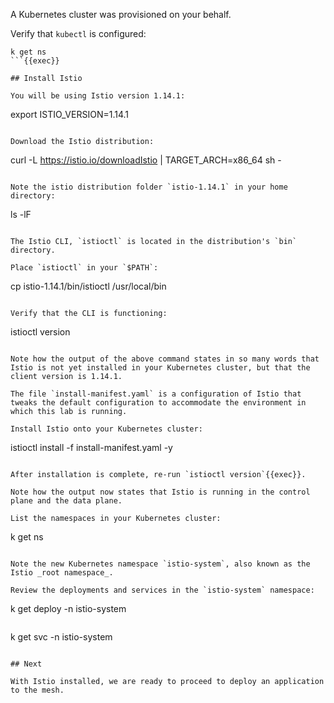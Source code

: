 A Kubernetes cluster was provisioned on your behalf.

Verify that `kubectl` is configured:

```
k get ns
```{{exec}}

## Install Istio

You will be using Istio version 1.14.1:

```
export ISTIO_VERSION=1.14.1
```{{exec}}

Download the Istio distribution:

```
curl -L https://istio.io/downloadIstio | TARGET_ARCH=x86_64 sh -
```{{exec}}

Note the istio distribution folder `istio-1.14.1` in your home directory:

```
ls -lF
```{{exec}}

The Istio CLI, `istioctl` is located in the distribution's `bin` directory.

Place `istioctl` in your `$PATH`:

```
cp istio-1.14.1/bin/istioctl /usr/local/bin
```{{exec}}

Verify that the CLI is functioning:

```
istioctl version
```{{exec}}

Note how the output of the above command states in so many words that Istio is not yet installed in your Kubernetes cluster, but that the client version is 1.14.1.

The file `install-manifest.yaml` is a configuration of Istio that tweaks the default configuration to accommodate the environment in which this lab is running.

Install Istio onto your Kubernetes cluster:

```
istioctl install -f install-manifest.yaml -y
```{{exec}}

After installation is complete, re-run `istioctl version`{{exec}}.

Note how the output now states that Istio is running in the control plane and the data plane.

List the namespaces in your Kubernetes cluster:

```
k get ns
```{{exec}}

Note the new Kubernetes namespace `istio-system`, also known as the Istio _root namespace_.

Review the deployments and services in the `istio-system` namespace:

```
k get deploy -n istio-system
```{{exec}}

```
k get svc -n istio-system
```{{exec}}

## Next

With Istio installed, we are ready to proceed to deploy an application to the mesh.
